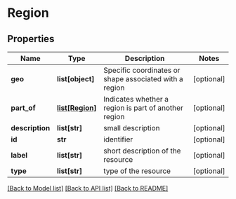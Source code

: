 # Region

## Properties
Name | Type | Description | Notes
------------ | ------------- | ------------- | -------------
**geo** | **list[object]** | Specific coordinates or shape associated with a region | [optional] 
**part_of** | [**list[Region]**](Region.md) | Indicates whether a region is part of another region | [optional] 
**description** | **list[str]** | small description | [optional] 
**id** | **str** | identifier | [optional] 
**label** | **list[str]** | short description of the resource | [optional] 
**type** | **list[str]** | type of the resource | [optional] 

[[Back to Model list]](../#documentation-for-models) [[Back to API list]](../#documentation-for-api-endpoints) [[Back to README]](../)


